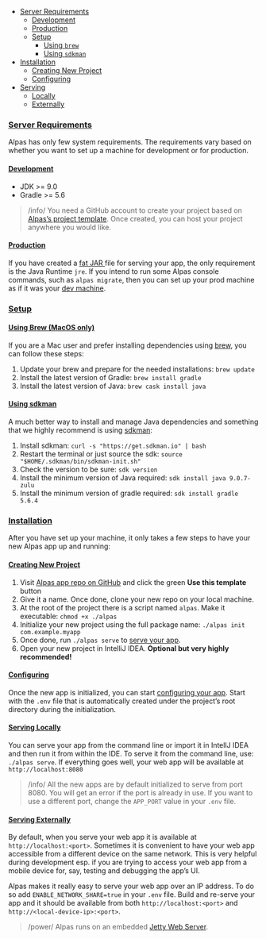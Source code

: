- [Server Requirements](#server-requirements)
    - [Development](#development)
    - [Production](#production)
    - [Setup](#setup)
        - [Using `brew`](#using-brew)
        - [Using `sdkman`](#using-sdkman)
- [Installation](#installation)
    - [Creating New Project](#creating-new-project)
    - [Configuring](#configuring)
- [Serving](#serving)
    - [Locally](#serving-locally)
    - [Externally](#serving-externally)

<a name="server-requirements"></a>
### [Server Requirements](#server-requirements)

Alpas has only few system requirements. The requirements vary based on whether you want to set up a machine for
development or for production.

<a name="development"></a>
#### [Development](#development)

<div class=“sublist”>

- JDK >= 9.0
- Gradle >= 5.6

> /info/ <span>You need a GitHub account to create your project based on [Alpas’s project template][template].
> Once created, you can host your project anywhere you would like.</span>

</div>

<a name="production"></a>
#### [Production](#production)

If you have created a [fat JAR ](https://stackoverflow.com/questions/19150811/what-is-a-fat-jar) file for serving your
app, the only requirement is the Java Runtime `jre`. If you intend to run some Alpas console commands, such as
`alpas migrate`, then you can set up your prod machine as if it was your [dev machine](#development).

<a name="setup"></a>
### [Setup](#setup)

<a name="using-brew"></a>
#### [Using Brew (MacOS only)](#using-brew)

If you are a Mac user and prefer installing dependencies using [brew](https://brew.sh/), you can follow these steps:

<div class="ordered-list"> 

1. Update your brew and prepare for the needed installations: `brew update`
2. Install the latest version of Gradle: `brew install gradle`
3. Install the latest version of Java: `brew cask install java`

</div>

<a name="using-sdkman"></a>
#### [Using sdkman](#using-sdkman)

A much better way to install and manage Java dependencies and something that we highly recommend is using
[sdkman](https://sdkman.io/install):

<div class="ordered-list"> 

1. Install sdkman: `curl -s "https://get.sdkman.io" | bash`
2. Restart the terminal or just source the sdk: `source "$HOME/.sdkman/bin/sdkman-init.sh"`
2. Check the version to be sure: `sdk version`
3. Install the minimum version of Java required: `sdk install java 9.0.7-zulu`
4. Install the minimum version of gradle required: `sdk install gradle 5.6.4`

</div>

<a name="installation"></a>
### [Installation](#installation)

After you have set up your machine, it only takes a few steps to have your new Alpas app up and running:

<a name="creating-new-project"></a>
#### [Creating New Project](#creating-new-project)

<div class="ordered-list"> 

1. Visit [Alpas app repo on GitHub][template] and click the green **Use this template** button
2. Give it a name. Once done, clone your new repo on your local machine.
4. At the root of the project there is a script named `alpas`. Make it executable: `chmod +x ./alpas`
5. Initialize your new project using the full package name: `./alpas init com.example.myapp`
6. Once done, run `./alpas serve` to [serve your app](#serving-locally).
6. Open your new project in IntelliJ IDEA. **Optional but very highly recommended!**

</div>

<a name="configuring"></a>
#### [Configuring](#configuring)

Once the new app is initialized, you can start [configuring your app](/docs/configuration). Start with the
`.env` file that is automatically created under the project’s root directory during the initialization.

<a name="serving"></a>
<a name="serving-locally"></a>
#### [Serving Locally](#serving-locally)

You can serve your app from the command line or import it in IntellJ IDEA and then run it from within the IDE.
To serve it from the command line, use: `./alpas serve`. If everything goes well, your web app will be
available at `http://localhost:8080`

> /info/ <span>All the new apps are by default initialized to serve from port 8080. You will get an error
> if the port is already in use. If you want to use a different port, change the `APP_PORT` value in
> your `.env` file.</span>

<a name="serving-externally"></a>
#### [Serving Externally](#serving-locally)

By default, when you serve your web app it is available at `http://localhost:<port>`. Sometimes it is
convenient to have your web app accessible from a different device on the same network. This is
very helpful during development esp. if you are trying to access your web app from a mobile
device for, say, testing and debugging the app’s UI.

Alpas makes it really easy to serve your web app over an IP address. To do so add `ENABLE_NETWORK_SHARE=true`
in your `.env` file. Build and re-serve your app and it should be available from both
`http://localhost:<port>` and `http://<local-device-ip>:<port>`.

> /power/ <span>Alpas runs on an embedded [Jetty Web Server](https://www.eclipse.org/jetty/).

[template]: https://github.com/ashokgelal/framework
